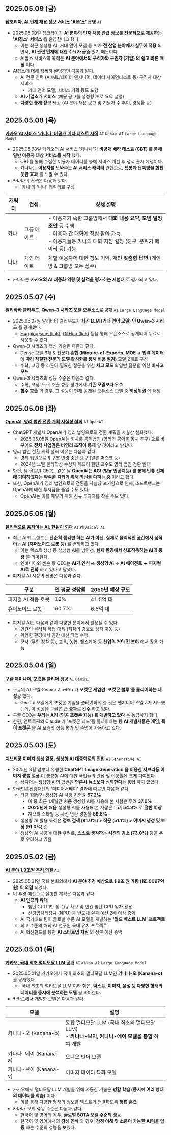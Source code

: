 ## 2025.05.09 (금)
**[잡코리아, AI 인재 채용 정보 서비스 'AI잡스' 운영](https://n.news.naver.com/mnews/article/014/0005347065?sid=101)** ```AI```

* 2025.05.09일 잡코리아가 **AI 분야의 인재 채용 관련 정보를 전문적으로 제공하는 'AI잡스' 서비스** 를 운영한다고 했다.
  * 이는 최근 생성형 AI, 거대 언어 모델 등 AI가 **전 산업 분야에서 실무에 적용** 되면서, **AI 관련 인재에 대한 수요가 급증** 했기 때문이다.
  * AI잡스 서비스의 목적은 **AI 분야에서의 구직자와 구인자 (기업) 의 쉽고 빠른 매칭** 이다.
* AI잡스에 대해 자세히 설명하면 다음과 같다.
  * AI 전문 인력 (AI/ML/데이터 엔지니어, 데이터 사이언티스트 등) 구직자 대상 서비스
    * 거대 언어 모델, 서비스 기획 등도 포함
  * **AI 기업소개 서비스** (채용 공고를 생성형 AI로 요약 설명)
  * **다양한 통계 정보** 제공 (AI 분야 채용 공고 및 지원자 수 추이, 경쟁률 등)

## 2025.05.08 (목)
**[카카오 AI 서비스 '카나나' 비공개 베타 테스트 시작](https://n.news.naver.com/mnews/article/014/0005346821?sid=105)** ```AI``` ```Kakao AI``` ```Large Language Model```

* 2025.05.08일 카카오의 AI 서비스 '카나나'가 **비공개 베타 테스트 (CBT) 를 통해 일반 이용자 대상 서비스를 시작** 했다.
  * CBT를 통해 수집한 이용자 데이터를 통해 서비스 개선 후 정식 출시 예정이다.
  * 카나나는 **이용자를 도와주는 AI 서비스 캐릭터** 컨셉으로, **챗봇과 단톡방을 합친 듯한 효과** 를 느낄 수 있다. 
* 카나나의 컨셉은 다음과 같다.
  * '카나'와 '나나' 캐릭터로 구성

| 캐릭터 | 컨셉     | 상세 설명                                                                                                          |
|-----|--------|----------------------------------------------------------------------------------------------------------------|
| 카나  | 그룹 메이트 | - 이용자가 속한 그룹방에서 **대화 내용 요약, 모임 일정 조언** 등 수행<br>- 이용자 간 대화에 직접 참여 가능<br>- 이용자들은 카나의 대화 지침 설정 (친구, 분위기 메이커 등) 가능 |
| 나나  | 개인 메이트 | 개별 이용자에 대한 정보 기억, **개인 맞춤형 답변** (개인방 & 그룹방 모두 상주)                                                              |

* 카나나는 **카카오의 AI 대중화 역량 및 실적을 평가하는 시험대** 로 평가되고 있다.

## 2025.05.07 (수)
**[알리바바 클라우드, Qwen-3 시리즈 모델 오픈소스로 공개](https://n.news.naver.com/mnews/article/421/0008234401?sid=105)** ```AI``` ```Large Language Model```

* 2025.05.07일 알리바바 클라우드가 **최신 LLM (거대 언어 모델) 인 Qwen-3 시리즈** 를 공개했다.
  * [HuggingFace (link)](https://huggingface.co/collections/Qwen/qwen3-67dd247413f0e2e4f653967f), [GitHub (link)](https://github.com/QwenLM/Qwen3) 등을 통해 오픈소스로 공개되어 무료로 사용할 수 있다.
* Qwen-3 시리즈의 핵심 기술은 다음과 같다.
  * Dense 모델 6개 & **전문가 혼합 (Mixture-of-Experts, MOE → 입력 데이터에 따라 적절한 전문가 모델 활성화를 통해 비용 절감)** 모델 2개로 구성
  * 수학, 코딩 등 추론이 필요한 질문을 위한 **사고 모드** & 일반 질문을 위한 **비사고 모드**
* Qwen-3 시리즈의 성능 수준은 다음과 같다.
  * 수학, 코딩, 도구 호출 성능 평가에서 **기존 모델보다 우수**
  * **함수 호출** 의 경우, 그 성능이 현재 공개된 오픈소스 모델 중 **최상위권** 에 해당

## 2025.05.06 (화)
**[OpenAI, 영리 법인 전환 계획 사실상 철회](https://n.news.naver.com/mnews/article/001/0015370650?sid=104)** ```AI``` ```OpenAI```

* ChatGPT 개발사 OpenAI가 영리 법인으로의 전환 계획을 사실상 철회했다.
  * 2025.05.05일 OpenAI는 회사를 공익법인 (영리와 공익을 동시 추구) 으로 바꾸어도 **전체 사업권은 비영리 조직이 통제** 할 것이라고 밝혔다.
* 영리 법인 전환 계획 철회 이유는 다음과 같다.
  * 영리 법인으로의 구조 변경 중단 요구 (일론 머스크 등)
  * 2024년 노벨 물리학상 수상자 제프리 힌턴 교수도 영리 법인 전환 반대
* 한편, 샘 올트먼 CEO는 같은 날 **OpenAI는 AGI (범용 인공지능) 를 통해 인류 전체에 기여하겠다는 약속을 지키기 위해 최선을 다하는 중** 이라고 했다.
* 또한, OpenAI가 영리 법인으로의 전환을 사실상 포기함으로 인해, 소프트뱅크는 OpenAI에 대한 투자금을 줄일 수도 있다.
  * OpenAI는 이를 메우기 위해 신규 투자자를 찾을 수도 있다.

## 2025.05.05 (월)
**[물리적으로 움직이는 AI, 현실이 되다](https://n.news.naver.com/mnews/article/003/0013223082?sid=105)** ```AI``` ```Physical AI```

* 최근 AI의 트렌드는 **단순히 생각만 하는 AI가 아닌, 실제로 물리적인 공간에서 움직이는 AI (휴머노이드 로봇 등)** 로 변화하고 있다.
  * 이는 텍스트 생성 등 생성형 AI를 넘어선, **실제 환경에서 상호작용하는 AI의 등장** 을 의미한다.
  * 엔비디아의 젠슨 황 CEO는 **AI가 인식 → 생성형 AI → AI 에이전트 → 피지컬 AI로 진화** 하고 있다고 말했다.
* 피지컬 AI 시장의 전망은 다음과 같다.

| 구분           | 연 평균 성장률 | 2050년 예상 규모 |
|--------------|----------|-------------|
| 피지컬 AI 적용 로봇 | 10%      | 41.5억 대     |
| 휴머노이드 로봇     | 60.7%    | 6.5억 대      |

* 피지컬 AI는 다음과 같이 다양한 분야에서 활용될 수 있다.
  * 인간의 물리적 작업 대체 (최적의 경로로 상자 이동 등)
  * 위험한 환경에서 인간 대신 작업 수행
  * 군사 (무인 정찰 등), 교육, 농업, 헬스케어 등 **산업의 거의 전 분야** 에서 활용 가능

## 2025.05.04 (일)
**[구글 제미나이, 포켓몬 클리어 성공](https://n.news.naver.com/mnews/article/009/0005486885?sid=101)** ```AI``` ```Gemini```

* 구글의 AI 모델 Gemini 2.5-Pro 가 **포켓몬 게임인 '포켓몬 블루'를 클리어하는 데 성공** 했다.
  * Gemini 모델에게 포켓몬 게임을 플레이하게 한 것은 엔지니어 조엘 Z가 시도했는데, 이 성공을 구글은 **큰 성과로 간주** 하고 있다.
* 구글 CEO는 **우리는 API (인공 포켓몬 지능) 를 개발하고 있다** 는 농담까지 했다.
* 한편, 앤트로픽의 Claude 가 '포켓몬 레드'를 플레이하는 등 **AI 개발사들은 게임, 특히 포켓몬** 을 AI 모델의 성능 평가 및 증명에 사용하고 있다.

## 2025.05.03 (토)
**[지브리풍 이미지 생성 열풍, 생성형 AI 대중화로의 진입](https://n.news.naver.com/mnews/article/006/0000129781?sid=105)** ```AI``` ```Generative AI```

* 2025년 3월 말부터 유행한 **ChatGPT Image Generation 을 이용한 지브리풍 이미지 생성 열풍** 이 생성형 AI에 대한 국민들의 관심 및 이용률에 크게 기여했다.
  * 심지어는 생성형 AI의 답변을 **언론사 뉴스보다 신뢰한다는 응답** 까지 있었다.
* 한국언론진흥재단의 '미디어서베이' 결과에 따르면 다음과 같다.
  * 최근 1개월간 생성형 AI 사용 경험률 **57.2%**
    * 이 중 최근 1개월간 **처음** 생성형 AI를 사용해 본 사람은 무려 **37.0%** 
    * **2025년에 처음** 생성형 AI를 사용해 본 사람은 무려 **54.9%** 로 **절반 이상**
    * 지브리 스타일 등 사진 변환 경험률 **59.5%**
  * 생성형 AI 활용 목적은 **정보 검색 (81.0%) > 작문 (51.1%) > 이미지 생성 및 보정 (51.0%)** 순
  * 생성형 AI 사용에 대한 우려로, **스스로 생각하는 시간의 감소 (73.0%)** 등을 주로 우려하고 있음

## 2025.05.02 (금)
**[AI 분야 1.9조원 추경 의결](https://n.news.naver.com/mnews/article/032/0003367090?sid=105)** ```AI```

* 2025.05.01일 국회 본회의에서 **AI 분야 추경 예산으로 1.9조 원 가량 (1조 9067억 원) 이 의결** 되었다.
* 이 추경 예산으로 실행할 계획은 다음과 같다.
  * **AI 인프라 확대**
    * 첨단 GPU 1만 장 신규 확보 및 민간 첨단 GPU 임차 활용
    * 신경망처리장치 (NPU) 등 반도체 실증 예산 2배 이상 증액
  * AI 국가대표 팀이 글로벌 수준 AI 모델을 개발하는 **'월드 베스트 LLM' 프로젝트**
  * 최고 수준의 해외 AI 연구원 국내 유치 프로젝트
  * AI 혁신펀드를 통한 **AI 스타트업 지원** 의 정부 예산 증액

## 2025.05.01 (목)
**[카카오, 국내 최초 멀티모달 LLM 공개](https://n.news.naver.com/mnews/article/016/0002465776?sid=105)** ```AI``` ```Kakao AI``` ```Large Language Model```

* 2025.05.01일 카카오에서 국내 최초의 멀티모달 LLM인 **카나나-오 (Kanana-o)** 를 공개했다.
  * '국내 최초의 멀티모달 LLM'이라 함은, **텍스트, 이미지, 음성 등 다양한 형태의 데이터를 동시에 분석하는 모델** 을 의미한다.
* 카카오에서 개발한 모델은 다음과 같다.

| 모델                | 설명                                                                 |
|-------------------|--------------------------------------------------------------------|
| 카나나-오 (Kanana-o)  | 통합 멀티모달 LLM (국내 최초의 멀티모달 LLM)<br>- **카나나-브이, 카나나-에이 모델을 통합** 하여 개발 |
| 카나나-에이 (Kanana-a) | 오디오 언어 모델                                                          |
| 카나나-브이 (Kanana-v) | 이미지 데이터 특화 모델                                                      |

* 카카오에서 멀티모달 LLM 개발을 위해 사용한 기술은 **병합 학습 (동시에 여러 형태의 데이터를 학습)** 이다.
  * 이를 통해 다양한 형태의 정보를 텍스트와 연결하도록 **통합 훈련**
* 카나나-오의 성능 수준은 다음과 같다.
  * 한국어 및 영어의 경우, **글로벌 SOTA 모델 수준의 성능**
  * 한국어 및 영어에서의 **감성 인식** 의 경우, **감정 이해 및 소통이 가능한 AI임을 입증** 하는 수준의 성능을 보였다.
